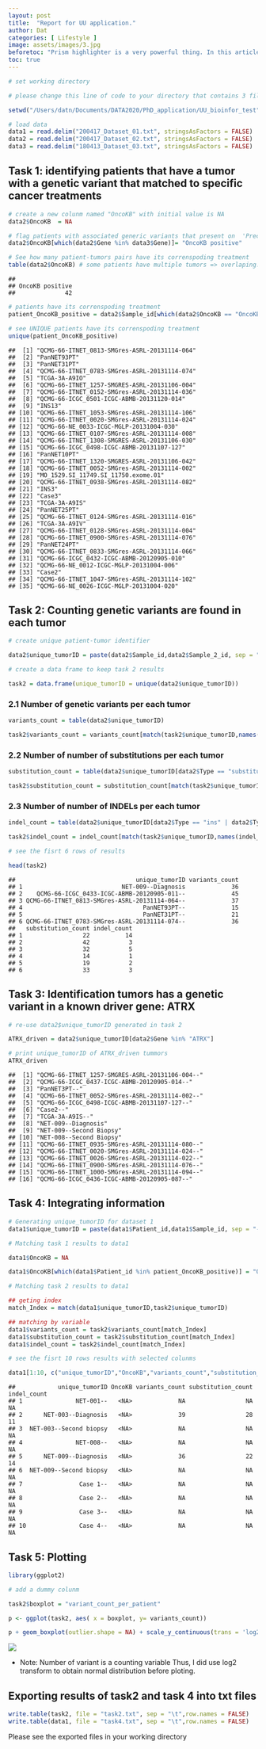 ```yaml
---
layout: post
title:  "Report for UU application."
author: Dat
categories: [ Lifestyle ]
image: assets/images/3.jpg
beforetoc: "Prism highlighter is a very powerful thing. In this article I'm going to show you what you can actually do with it, some tricks and tips while editing your post. Tocs is also enabled as you can see in summary."
toc: true
---
```


``` R
# set working directory

# please change this line of code to your directory that contains 3 files of dataset to reproduce my results.

setwd("/Users/datn/Documents/DATA2020/PhD_application/UU_bioinfor_test")

# load data
data1 = read.delim("200417_Dataset_01.txt", stringsAsFactors = FALSE)
data2 = read.delim("200417_Dataset_02.txt", stringsAsFactors = FALSE)
data3 = read.delim("180413_Dataset_03.txt", stringsAsFactors = FALSE)
```

Task 1: identifying patients that have a tumor with a genetic variant that matched to specific cancer treatments
----------------------------------------------------------------------------------------------------------------

``` R
# create a new colunm named "OncoKB" with initial value is NA
data2$OncoKB  = NA

# flag patients with associated generic variants that present on  'Precision Oncology Knowledge Base' as "OncoKB positive".
data2$OncoKB[which(data2$Gene %in% data3$Gene)]= "OncoKB positive"

# See how many patient-tumors pairs have its correnspoding treatment 
table(data2$OncoKB) # some patients have multiple tumors => overlaping.
```

    ## 
    ## OncoKB positive 
    ##              42

``` R
# patients have its correnspoding treatment
patient_OncoKB_positive = data2$Sample_id[which(data2$OncoKB == "OncoKB positive")]

# see UNIQUE patients have its correnspoding treatment
unique(patient_OncoKB_positive)
```

    ##  [1] "QCMG-66-ITNET_0813-SMGres-ASRL-20131114-064"
    ##  [2] "PanNET93PT"                                 
    ##  [3] "PanNET31PT"                                 
    ##  [4] "QCMG-66-ITNET_0783-SMGres-ASRL-20131114-074"
    ##  [5] "TCGA-3A-A9IO"                               
    ##  [6] "QCMG-66-ITNET_1257-SMGRES-ASRL-20131106-004"
    ##  [7] "QCMG-66-ITNET_0152-SMGres-ASRL-20131114-036"
    ##  [8] "QCMG-66-ICGC_0501-ICGC-ABMB-20131120-014"   
    ##  [9] "INS13"                                      
    ## [10] "QCMG-66-ITNET_1053-SMGres-ASRL-20131114-106"
    ## [11] "QCMG-66-ITNET_0020-SMGres-ASRL-20131114-024"
    ## [12] "QCMG-66-NE_0033-ICGC-MGLP-20131004-030"     
    ## [13] "QCMG-66-ITNET_0107-SMGres-ASRL-20131114-008"
    ## [14] "QCMG-66-ITNET_1308-SMGRES-ASRL-20131106-030"
    ## [15] "QCMG-66-ICGC_0498-ICGC-ABMB-20131107-127"   
    ## [16] "PanNET10PT"                                 
    ## [17] "QCMG-66-ITNET_1320-SMGRES-ASRL-20131106-042"
    ## [18] "QCMG-66-ITNET_0052-SMGres-ASRL-20131114-002"
    ## [19] "MO_1529.SI_11749.SI_11750.exome.01"         
    ## [20] "QCMG-66-ITNET_0938-SMGres-ASRL-20131114-082"
    ## [21] "INS3"                                       
    ## [22] "Case3"                                      
    ## [23] "TCGA-3A-A9IS"                               
    ## [24] "PanNET25PT"                                 
    ## [25] "QCMG-66-ITNET_0124-SMGres-ASRL-20131114-016"
    ## [26] "TCGA-3A-A9IV"                               
    ## [27] "QCMG-66-ITNET_0128-SMGres-ASRL-20131114-004"
    ## [28] "QCMG-66-ITNET_0900-SMGres-ASRL-20131114-076"
    ## [29] "PanNET24PT"                                 
    ## [30] "QCMG-66-ITNET_0833-SMGres-ASRL-20131114-066"
    ## [31] "QCMG-66-ICGC_0432-ICGC-ABMB-20120905-010"   
    ## [32] "QCMG-66-NE_0012-ICGC-MGLP-20131004-006"     
    ## [33] "Case2"                                      
    ## [34] "QCMG-66-ITNET_1047-SMGres-ASRL-20131114-102"
    ## [35] "QCMG-66-NE_0026-ICGC-MGLP-20131004-020"

Task 2: Counting genetic variants are found in each tumor
---------------------------------------------------------

``` r
# create unique patient-tumor identifier

data2$unique_tumorID = paste(data2$Sample_id,data2$Sample_2_id, sep = "--")

# create a data frame to keep task 2 results

task2 = data.frame(unique_tumorID = unique(data2$unique_tumorID))
```

### 2.1 Number of genetic variants per each tumor

``` r
variants_count = table(data2$unique_tumorID)

task2$variants_count = variants_count[match(task2$unique_tumorID,names(variants_count))]
```

### 2.2 Number of number of substitutions per each tumor

``` r
substitution_count = table(data2$unique_tumorID[data2$Type == "substitution"])

task2$substitution_count = substitution_count[match(task2$unique_tumorID,names(substitution_count))]
```

### 2.3 Number of number of INDELs per each tumor

``` r
indel_count = table(data2$unique_tumorID[data2$Type == "ins" | data2$Type == "del"])

task2$indel_count = indel_count[match(task2$unique_tumorID,names(indel_count))]

# see the fisrt 6 rows of results

head(task2)
```

    ##                                  unique_tumorID variants_count
    ## 1                            NET-009--Diagnosis             36
    ## 2    QCMG-66-ICGC_0433-ICGC-ABMB-20120905-011--             45
    ## 3 QCMG-66-ITNET_0813-SMGres-ASRL-20131114-064--             37
    ## 4                                  PanNET93PT--             15
    ## 5                                  PanNET31PT--             21
    ## 6 QCMG-66-ITNET_0783-SMGres-ASRL-20131114-074--             36
    ##   substitution_count indel_count
    ## 1                 22          14
    ## 2                 42           3
    ## 3                 32           5
    ## 4                 14           1
    ## 5                 19           2
    ## 6                 33           3

Task 3: Identification tumors has a genetic variant in a known driver gene: ATRX
--------------------------------------------------------------------------------

``` r
# re-use data2$unique_tumorID generated in task 2

ATRX_driven = data2$unique_tumorID[data2$Gene %in% "ATRX"]

# print unique_tumorID of ATRX_driven tummors
ATRX_driven
```

    ##  [1] "QCMG-66-ITNET_1257-SMGRES-ASRL-20131106-004--"
    ##  [2] "QCMG-66-ICGC_0437-ICGC-ABMB-20120905-014--"   
    ##  [3] "PanNET3PT--"                                  
    ##  [4] "QCMG-66-ITNET_0052-SMGres-ASRL-20131114-002--"
    ##  [5] "QCMG-66-ICGC_0498-ICGC-ABMB-20131107-127--"   
    ##  [6] "Case2--"                                      
    ##  [7] "TCGA-3A-A9IS--"                               
    ##  [8] "NET-009--Diagnosis"                           
    ##  [9] "NET-009--Second Biopsy"                       
    ## [10] "NET-008--Second Biopsy"                       
    ## [11] "QCMG-66-ITNET_0935-SMGres-ASRL-20131114-080--"
    ## [12] "QCMG-66-ITNET_0020-SMGres-ASRL-20131114-024--"
    ## [13] "QCMG-66-ITNET_0026-SMGres-ASRL-20131114-022--"
    ## [14] "QCMG-66-ITNET_0900-SMGres-ASRL-20131114-076--"
    ## [15] "QCMG-66-ITNET_1000-SMGres-ASRL-20131114-094--"
    ## [16] "QCMG-66-ICGC_0436-ICGC-ABMB-20120905-087--"

Task 4: Integrating information
-------------------------------

``` r
# Generating unique_tumorID for dataset 1
data1$unique_tumorID = paste(data1$Patient_id,data1$Sample_id, sep = "--")

# Matching task 1 results to data1

data1$OncoKB = NA

data1$OncoKB[which(data1$Patient_id %in% patient_OncoKB_positive)] = "OncoKB positive"

# Matching task 2 results to data1

## geting index
match_Index = match(data1$unique_tumorID,task2$unique_tumorID)

## matching by variable
data1$variants_count = task2$variants_count[match_Index]
data1$substitution_count = task2$substitution_count[match_Index]
data1$indel_count = task2$indel_count[match_Index]

# see the fisrt 10 rows results with selected colunms

data1[1:10, c("unique_tumorID","OncoKB","variants_count","substitution_count","indel_count")]
```

    ##            unique_tumorID OncoKB variants_count substitution_count indel_count
    ## 1               NET-001--   <NA>             NA                 NA          NA
    ## 2      NET-003--Diagnosis   <NA>             39                 28          11
    ## 3  NET-003--Second biopsy   <NA>             NA                 NA          NA
    ## 4               NET-008--   <NA>             NA                 NA          NA
    ## 5      NET-009--Diagnosis   <NA>             36                 22          14
    ## 6  NET-009--Second biopsy   <NA>             NA                 NA          NA
    ## 7                Case 1--   <NA>             NA                 NA          NA
    ## 8                Case 2--   <NA>             NA                 NA          NA
    ## 9                Case 3--   <NA>             NA                 NA          NA
    ## 10               Case 4--   <NA>             NA                 NA          NA

Task 5: Plotting
----------------

``` r
library(ggplot2)

# add a dummy colunm

task2$boxplot = "variant_count_per_patient"

p <- ggplot(task2, aes( x = boxplot, y= variants_count))

p + geom_boxplot(outlier.shape = NA) + scale_y_continuous(trans = 'log2') + theme_classic() + geom_jitter(shape=16, position=position_jitter(0.2), color = "blue")
```

![](test_uu_files/figure-markdown_github/unnamed-chunk-9-1.png)

-   Note: Number of variant is a counting variable Thus, I did use log2
    transform to obtain normal distribution before ploting.

Exporting results of task2 and task 4 into txt files
----------------------------------------------------

``` r
write.table(task2, file = "task2.txt", sep = "\t",row.names = FALSE)
write.table(data1, file = "task4.txt", sep = "\t",row.names = FALSE)
```

Please see the exported files in your working directory


